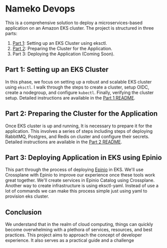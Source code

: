 # Nameko Devops

This is a comprehensive solution to deploy a microservices-based application on an Amazon EKS cluster. The project is structured in three parts:

1. [Part 1](./part-1/README.md): Setting up an EKS Cluster using eksctl. 
2. [Part 2](./part-2/README.md): Preparing the Cluster for the Application.
3. Part 3: Deploying the Application (Coming Soon).

## Part 1: Setting up an EKS Cluster

In this phase, we focus on setting up a robust and scalable EKS cluster using `eksctl`. I walk through the steps to create a cluster, setup OIDC, create a nodegroup, and configure `kubectl`. Finally, verifying the cluster setup. Detailed instructions are available in the [Part 1 README](./part-1/README.md).

## Part 2: Preparing the Cluster for the Application

Once EKS cluster is up and running, It is necessary to prepare it for the application. This involves a series of steps including steps of deploying RabbitMQ, Postgres, and Redis on cluster and configure their secrets. Detailed instructions are available in the [Part 2 README](./part-2/README.md).

## Part 3: Deploying Application in EKS using Epinio

This part through the process of deploying [Epinio](https://docs.epinio.io/) in EKS. We'll use Crossplane with Epinio to improve our experience once these tools work great together. We'll create services in Epinio Catalog using Crossplane. Another way to create infrastructure is using eksctl-yaml. Instead of use a lot of commands we can make this process simple just using yaml to provision eks cluster.

## Conclusion

We understand that in the realm of cloud computing, things can quickly become overwhelming with a plethora of services, resources, and best practices. This project aims to approach the concept of developer experience. It also serves as a practical guide and a challenge 
